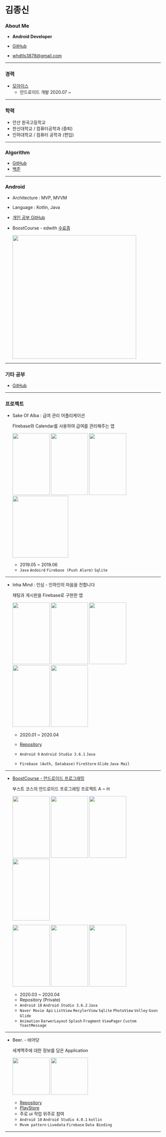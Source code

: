 # **김종신**

### About Me

- **Android Developer**

- [GitHub](https://github.com/JJJoonngg)
- whdtls3878@gmail.com

---

### **경력**

- [모아이스](https://www.rocketpunch.com/companies/moais)
  - 안드로이드 개발 2020.07 ~

------

### 학력

- 안산 원곡고등학교
- 한신대학교 / 컴퓨터공학과 (중퇴)
- 인하대학교 / 컴퓨터 공학과 (편입)

------

### Algorithm

- [GitHub](https://github.com/JJJoonngg/Algorithm)
- [백준](https://www.acmicpc.net/user/whdtls3878)

------

### Android

- Architecture : MVP, MVVM
- Language : Kotlin, Java

- [개인 공부 GitHub](https://github.com/JJJoonngg/AndroidStudy)

- BoostCourse - edwith  [수료증](http://www.edwith.org/certificate/A20200503-702943?langCode=ko)

  <img src = "https://user-images.githubusercontent.com/52276038/80913422-74503d00-8d7f-11ea-8898-377f4fd16599.png" width = "400" >

  

------

### 기타 공부

- [GitHub](https://github.com/JJJoonngg/etc)

------

### 프로젝트

- Sake Of Alba : 급여 관리 어플리케이션

  FIrebase와 Calendar를 사용하여 급여를 관리해주는 앱

  <img width = "120" height = "200" src ="https://user-images.githubusercontent.com/52276038/79724724-f58ce600-8322-11ea-9701-b17f46f2433a.png">  <img width = "120" height = "200" src ="https://user-images.githubusercontent.com/52276038/79724734-f887d680-8322-11ea-80d2-98e92891a97d.png">  <img width = "120" height = "200" src ="https://user-images.githubusercontent.com/52276038/79724736-f9206d00-8322-11ea-8348-7d570ac795ec.png">  <img width = "180" height = "200" src ="https://user-images.githubusercontent.com/52276038/79724738-f9b90380-8322-11ea-8d2c-939e7a3e8f87.png">

  - 2019.05 ~ 2019.06
  - `Java` `Andoird` `Firebase (Push Alarm)` `Sqlite`

---

- Inha Mind : 인심 - 인하인의 마음을 전합니다

  채팅과 게시판을 Firebase로 구현한 앱

  <img width = "120" height = "200" src ="https://user-images.githubusercontent.com/52276038/79721738-d3449980-831d-11ea-9a45-a7750287cfd0.png">  <img width = "120" height = "200" src ="https://user-images.githubusercontent.com/52276038/79721743-d8094d80-831d-11ea-9268-64f320a4c0b9.png">  <img width = "120" height = "200" src ="https://user-images.githubusercontent.com/52276038/79721935-29b1d800-831e-11ea-9709-af762b2ebc02.png">  <img width = "120" height = "200" src ="https://user-images.githubusercontent.com/52276038/79721943-2cacc880-831e-11ea-9bba-590af2365124.png">  <img width = "120" height = "200" src ="https://user-images.githubusercontent.com/52276038/79721949-2e768c00-831e-11ea-8b60-bc7842bd7714.png">

  - 2020.01 ~ 2020.04

  - [Repository](https://github.com/JJJoonngg/inhaMind)

  - `Android 9` `Android Studio 3.6.1` `Java`

  - `Firebase (Auth, Database)` `FireStore` `Glide` `Java Mail` 

------

- [BoostCourse - 안드로이드 프로그래밍](https://www.edwith.org/boostcourse-android)

  부스트 코스의 안드로이드 프로그래밍 프로젝트 A ~ H

  <img width = "120" height = "200" src ="https://user-images.githubusercontent.com/52276038/80609918-a7d75280-8a73-11ea-922e-285e668eb71d.gif">  <img width = "120" height = "200" src ="https://user-images.githubusercontent.com/52276038/80609940-adcd3380-8a73-11ea-93ff-b12d244fde4a.png">  <img width = "120" height = "200" src ="https://user-images.githubusercontent.com/52276038/80609941-adcd3380-8a73-11ea-811e-8e7d921dca66.png">  <img width = "120" height = "200" src ="https://user-images.githubusercontent.com/52276038/80609942-ae65ca00-8a73-11ea-9aea-3f3c3fea3ec3.png">

  <img width = "120" height = "200" src ="https://user-images.githubusercontent.com/52276038/80609943-aefe6080-8a73-11ea-8c51-d51d9be526cd.png">  <img width = "120" height = "200" src ="https://user-images.githubusercontent.com/52276038/80609944-aefe6080-8a73-11ea-85bc-2f2ccfed691f.gif">  <img width = "120" height = "200" src ="https://user-images.githubusercontent.com/52276038/80609946-af96f700-8a73-11ea-8295-3361a804dabc.gif">

  - 2020.03 ~ 2020.04
  - Repository (Private)
  - `Android 10` `Android Studio 3.6.2` `Java`
  - `Naver Movie Api` `ListView` `RecylerView` `Sqlite` `PhotoView` `Volley` `Gson` `Glide`
  - `Animation` `DarwerLayout` `Splash` `Fragment` `ViewPager` `Custom ToastMessage`

---

- Beer. - 비어닷

  세계맥주에 대한 정보를 담은 Application

  <img src= "https://user-images.githubusercontent.com/52276038/101013065-14d13e80-35a7-11eb-9848-0b9f71dd26dd.png" width="120"> <img src ="https://user-images.githubusercontent.com/52276038/101013077-17cc2f00-35a7-11eb-83fe-fc71268d4e32.png" width="120">

  - [Repository](https://github.com/landvibe-service/beereverything-android)
  - [PlayStore](https://play.google.com/store/apps/details?id=com.landvibe.beereverything)
  - 주로 ui 작업 위주로 참여
  - `Android 10` `Android Studio 4.0.1` `kotlin`
  - `Mvvm pattern` `Livedata` `Firebase` `Data Binding`

---



